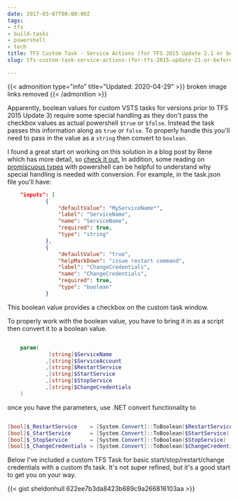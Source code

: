 ```yaml
---
date: 2017-03-07T00:00:00Z
tags:
- tfs
- build-tasks
- powershell
- tech
title: TFS Custom Task - Service Actions (for TFS 2015 Update 2.1 or before)
slug: tfs-custom-task-service-actions-(for-tfs-2015-update-21-or-before)

---
```


{{< admonition type="info" title="Updated: 2020-04-29" >}}
broken image links removed
{{< /admonition >}}

Apparently, boolean values for custom VSTS tasks for versions prior to TFS 2015 Update 3) require some special handling as they don't pass the checkbox values as actual powershell `$true` or `$false`. Instead the task passes this information along as `true` or `false`. To properly handle this you'll need to pass in the value as a `string` then convert to `boolean`.

I found a great start on working on this solution in a blog post by Rene which has more detail, so [check it out.](http://bit.ly/2mggrc9) In addition, some reading on [promiscuous types](http://bit.ly/2mgmMnY) with powershell can be helpful to understand why special handling is needed with conversion.
For example, in the task.json file you'll have:

```json
    "inputs": [
            {
                "defaultValue": "MyServiceName*",
                "label": "ServiceName",
                "name": "ServiceName",
                "required": true,
                "type": "string"
            },
            {
                "defaultValue": "true",
                "helpMarkDown": "issue restart command",
                "label": "ChangeCredentials",
                "name": "ChangeCredentials",
                "required": true,
                "type": "boolean"
            }
```

This boolean value provides a checkbox on the custom task window.

To properly work with the boolean value, you have to bring it in as a script then convert it to a boolean value.

```powershell

    param(
             [string]$ServiceName
            ,[string]$ServiceAccount
            ,[string]$RestartService
            ,[string]$StartService
            ,[string]$StopService
            ,[string]$ChangeCredentials
    )

```

once you have the parameters, use .NET convert functionality to

```powershell

[bool]$_RestartService    = [System.Convert]::ToBoolean($RestartService)
[bool]$_StartService      = [System.Convert]::ToBoolean($StartService)
[bool]$_StopService       = [System.Convert]::ToBoolean($StopService)
[bool]$_ChangeCredentials = [System.Convert]::ToBoolean($ChangeCredentials)

```

Below I've included a custom TFS Task for basic start/stop/restart/change credentials with a custom tfs task. It's not super refined, but it's a good start to get you on your way.

{{< gist sheldonhull  622ee7b3da8423b689c9a266816103aa >}}
